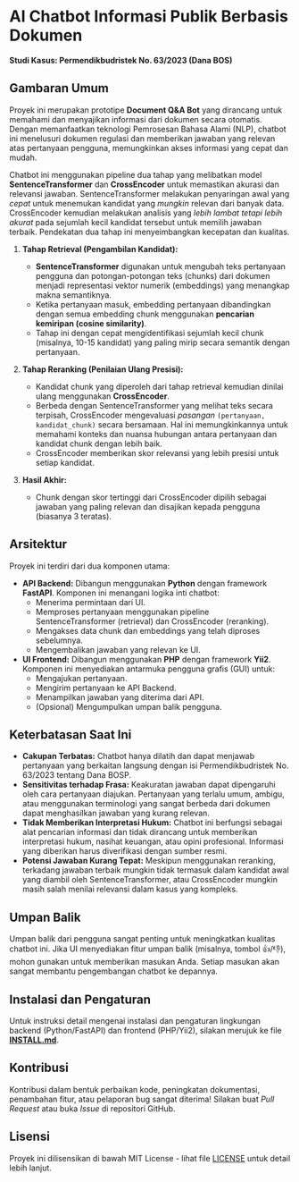 # AI Chatbot Informasi Publik Berbasis Dokumen
**Studi Kasus: Permendikbudristek No. 63/2023 (Dana BOS)**

## Gambaran Umum

Proyek ini merupakan prototipe **Document Q&A Bot** yang dirancang untuk memahami dan 
menyajikan informasi dari dokumen secara otomatis. Dengan memanfaatkan teknologi 
Pemrosesan Bahasa Alami (NLP), chatbot ini menelusuri dokumen regulasi dan memberikan 
jawaban yang relevan atas pertanyaan pengguna, memungkinkan akses informasi yang cepat dan mudah.

Chatbot ini menggunakan pipeline dua tahap yang melibatkan model **SentenceTransformer** dan 
**CrossEncoder** untuk memastikan akurasi dan relevansi jawaban. SentenceTransformer melakukan 
penyaringan awal yang *cepat* untuk menemukan kandidat yang *mungkin* relevan dari banyak data. 
CrossEncoder kemudian melakukan analisis yang *lebih lambat tetapi lebih akurat* pada sejumlah 
kecil kandidat tersebut untuk memilih jawaban terbaik. Pendekatan dua tahap ini menyeimbangkan 
kecepatan dan kualitas.

1.  **Tahap Retrieval (Pengambilan Kandidat):**
    *   **SentenceTransformer** digunakan untuk mengubah teks pertanyaan pengguna dan potongan-potongan teks (chunks) dari dokumen menjadi representasi vektor numerik (embeddings) yang menangkap makna semantiknya.
    *   Ketika pertanyaan masuk, embedding pertanyaan dibandingkan dengan semua embedding chunk menggunakan **pencarian kemiripan (cosine similarity)**.
    *   Tahap ini dengan cepat mengidentifikasi sejumlah kecil chunk (misalnya, 10-15 kandidat) yang paling mirip secara semantik dengan pertanyaan.

2.  **Tahap Reranking (Penilaian Ulang Presisi):**
    *   Kandidat chunk yang diperoleh dari tahap retrieval kemudian dinilai ulang menggunakan **CrossEncoder**.
    *   Berbeda dengan SentenceTransformer yang melihat teks secara terpisah, CrossEncoder mengevaluasi *pasangan* `(pertanyaan, kandidat_chunk)` secara bersamaan. Hal ini memungkinkannya untuk memahami konteks dan nuansa hubungan antara pertanyaan dan kandidat chunk dengan lebih baik.
    *   CrossEncoder memberikan skor relevansi yang lebih presisi untuk setiap kandidat.

3.  **Hasil Akhir:**
    *   Chunk dengan skor tertinggi dari CrossEncoder dipilih sebagai jawaban yang paling relevan dan disajikan kepada pengguna (biasanya 3 teratas).

## Arsitektur

Proyek ini terdiri dari dua komponen utama:

*   **API Backend:** Dibangun menggunakan **Python** dengan framework **FastAPI**. Komponen ini menangani logika inti chatbot:
    *   Menerima permintaan dari UI.
    *   Memproses pertanyaan menggunakan pipeline SentenceTransformer (retrieval) dan CrossEncoder (reranking).
    *   Mengakses data chunk dan embeddings yang telah diproses sebelumnya.
    *   Mengembalikan jawaban yang relevan ke UI.
*   **UI Frontend:** Dibangun menggunakan **PHP** dengan framework **Yii2**. Komponen ini menyediakan antarmuka pengguna grafis (GUI) untuk:
    *   Mengajukan pertanyaan.
    *   Mengirim pertanyaan ke API Backend.
    *   Menampilkan jawaban yang diterima dari API.
    *   (Opsional) Mengumpulkan umpan balik pengguna.

## Keterbatasan Saat Ini

*   **Cakupan Terbatas:** Chatbot hanya dilatih dan dapat menjawab pertanyaan yang berkaitan langsung dengan isi Permendikbudristek No. 63/2023 tentang Dana BOSP.
*   **Sensitivitas terhadap Frasa:** Keakuratan jawaban dapat dipengaruhi oleh cara pertanyaan diajukan. Pertanyaan yang terlalu umum, ambigu, atau menggunakan terminologi yang sangat berbeda dari dokumen dapat menghasilkan jawaban yang kurang relevan.
*   **Tidak Memberikan Interpretasi Hukum:** Chatbot ini berfungsi sebagai alat pencarian informasi dan tidak dirancang untuk memberikan interpretasi hukum, nasihat keuangan, atau opini profesional. Informasi yang diberikan harus diverifikasi dengan sumber resmi.
*   **Potensi Jawaban Kurang Tepat:** Meskipun menggunakan reranking, terkadang jawaban terbaik mungkin tidak termasuk dalam kandidat awal yang diambil oleh SentenceTransformer, atau CrossEncoder mungkin masih salah menilai relevansi dalam kasus yang kompleks.

## Umpan Balik

Umpan balik dari pengguna sangat penting untuk meningkatkan kualitas chatbot ini. Jika UI menyediakan fitur umpan balik (misalnya, tombol 👍/👎), mohon gunakan untuk memberikan masukan Anda. Setiap masukan akan sangat membantu pengembangan chatbot ke depannya.

## Instalasi dan Pengaturan

Untuk instruksi detail mengenai instalasi dan pengaturan lingkungan backend (Python/FastAPI) dan frontend (PHP/Yii2), silakan merujuk ke file [**INSTALL.md**](INSTALL.md).

## Kontribusi

Kontribusi dalam bentuk perbaikan kode, peningkatan dokumentasi, penambahan fitur, atau pelaporan bug sangat diterima! Silakan buat *Pull Request* atau buka *Issue* di repositori GitHub.

## Lisensi

Proyek ini dilisensikan di bawah MIT License - lihat file [LICENSE](LICENSE) untuk detail lebih lanjut.
